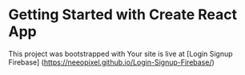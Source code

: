 # Getting Started with Create React App

This project was bootstrapped with Your site is live at 
[Login Signup Firebase] (https://neeopixel.github.io/Login-Signup-Firebase/)